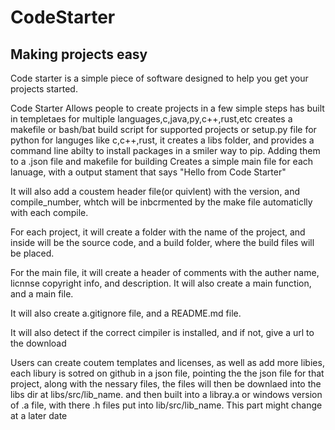 # CodeStarter
## Making projects easy

Code starter is a simple piece of software designed to help you get your projects started.

Code Starter
Allows people to create projects in a few simple steps
has built in templetaes for multiple languages,c,java,py,c++,rust,etc
creates a makefile or bash/bat build script for supported projects
or setup.py file for python
for languges like c,c++,rust, it creates a libs folder, and provides a command line abilty to install packages in a smiler way to pip. Adding them to a .json file and makefile for building
Creates a simple main file for each lanuage, with a output stament that says "Hello from Code Starter"

It will also add a coustem header file(or quivlent) with the version, and compile_number, whtch will be inbcrmented by the make file automaticlly with each compile.

For each project, it will create a folder with the name of the project, and inside will be the source code, and a build folder, where the build files will be placed.

For the main file, it will create a header of comments with the auther name, licnnse copyright info, and description. It will also create a main function, and a main file.

It will also create a.gitignore file, and a README.md file.

It will also detect if the correct cimpiler is installed, and if not, give a url to the download

Users can create coutem templates and licenses, as well as add more libies, each libury is sotred on github in a json file, pointing the the json file for that project, along with the nessary files, the files will then be downlaed into the libs dir at libs/src/lib_name. and then built into a libray.a or windows version of .a file, with there .h files put into lib/src/lib_name. This part might change at a later date

